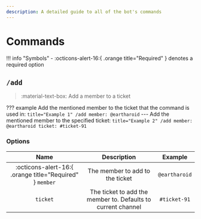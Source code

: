 ```yaml
---
description: A detailed guide to all of the bot's commands
---
```


# Commands

!!! info "Symbols"
	- :octicons-alert-16:{ .orange title="Required" } denotes a required option

## `/add`

> :material-text-box: Add a member to a ticket

??? example
	Add the mentioned member to the ticket that the command is used in:
	``` title="Example 1"
	/add member: @eartharoid
	```
	---
	Add the mentioned member to the specified ticket:
	``` title="Example 2"
	/add member: @eartharoid ticket: #ticket-91
	```

### Options

|                           Name                           |                         Description                          |    Example    |
| :------------------------------------------------------: | :----------------------------------------------------------: | :-----------: |
| :octicons-alert-16:{ .orange title="Required" } `member` |               The member to add to the ticket                | `@eartharoid` |
|                         `ticket`                         | The ticket to add the member to. Defaults to current channel | `#ticket-91`  |
